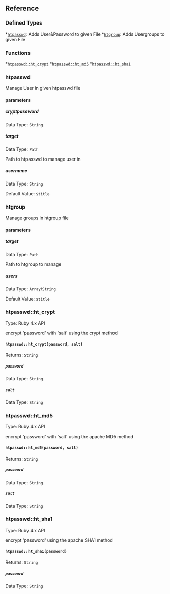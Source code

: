 ## Reference

### Defined Types
*[`htpasswd`](#htpasswd): Adds User&Password to given File
*[`htgroup`](#htgroup): Adds Usergroups to given File

### Functions
*[`htpasswd::ht_crypt`](#htpasswdht_crypt)
*[`htpasswd::ht_md5`](#htpasswdht_md5)
*[`htpasswd::ht_sha1`](#htpasswdht_sha1)

### htpasswd
Manage User in given htpasswd file

#### parameters
##### cryptpassword
Data Type: `String`

##### target
Data Type: `Path`

Path to htpasswd to manage user in
##### username
Data Type: `String`

Default Value: `$title`


### htgroup
Manage groups in htgroup file

#### parameters

##### target
Data Type: `Path`

Path to htgroup to manage

##### users
Data Type: `Array`/`String`

Default Value: `$title`

### htpasswd::ht_crypt
Type: Ruby 4.x API

encrypt 'password' with 'salt' using the crypt method

#### `htpasswd::ht_crypt(password, salt)`
Returns: `String`

##### `password`
Data Type: `String`

##### `salt`
Data Type: `String`

### htpasswd::ht_md5
Type: Ruby 4.x API

encrypt 'password' with 'salt' using the apache MD5 method
#### `htpasswd::ht_md5(password, salt)`
Returns: `String`

##### `password`
Data Type: `String`

##### `salt`
Data Type: `String`

### htpasswd::ht_sha1
Type: Ruby 4.x API

encrypt 'password' using the apache SHA1 method
#### `htpasswd::ht_sha1(password)`
Returns: `String`
##### `password`
Data Type: `String`
